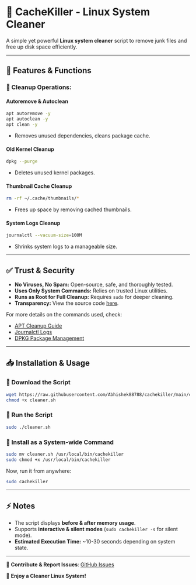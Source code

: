 # 🚀 CacheKiller - Linux System Cleaner  

A simple yet powerful **Linux system cleaner** script to remove junk files and free up disk space efficiently.  

---

## 🔧 Features & Functions  

### 🧹 Cleanup Operations:  

#### **Autoremove & Autoclean**  

```bash
apt autoremove -y  
apt autoclean -y  
apt clean -y  
```
- Removes unused dependencies, cleans package cache.  

#### **Old Kernel Cleanup**  

```bash
dpkg --purge
```
- Deletes unused kernel packages.  

#### **Thumbnail Cache Cleanup**  

```bash
rm -rf ~/.cache/thumbnails/*
```
- Frees up space by removing cached thumbnails.  

#### **System Logs Cleanup**  

```bash
journalctl --vacuum-size=100M
```
- Shrinks system logs to a manageable size.  

---

## ✅ Trust & Security  

- **No Viruses, No Spam:** Open-source, safe, and thoroughly tested.  
- **Uses Only System Commands:** Relies on trusted Linux utilities.  
- **Runs as Root for Full Cleanup:** Requires `sudo` for deeper cleaning.  
- **Transparency:** View the source code [here](https://github.com/Abhishek88788/cachekiller).  

For more details on the commands used, check:  
- [APT Cleanup Guide](https://linux.die.net/man/8/apt-get)  
- [Journalctl Logs](https://man7.org/linux/man-pages/man1/journalctl.1.html)  
- [DPKG Package Management](https://linux.die.net/man/1/dpkg)  

---

## 📥 Installation & Usage  

### 🔽 Download the Script  

```bash
wget https://raw.githubusercontent.com/Abhishek88788/cachekiller/main/cleaner.sh  
chmod +x cleaner.sh  
```

### 🚀 Run the Script  

```bash
sudo ./cleaner.sh  
```

### 📌 Install as a System-wide Command  

```bash
sudo mv cleaner.sh /usr/local/bin/cachekiller  
sudo chmod +x /usr/local/bin/cachekiller  
```

Now, run it from anywhere:  

```bash
sudo cachekiller  
```

---

## ⚡ Notes  

- The script displays **before & after memory usage**.  
- Supports **interactive & silent modes** (`sudo cachekiller -s` for silent mode).  
- **Estimated Execution Time:** \~10-30 seconds depending on system state.  

---

🔗 **Contribute & Report Issues**: [GitHub Issues](https://github.com/Abhishek88788/cachekiller/issues)  

🎉 **Enjoy a Cleaner Linux System!**
